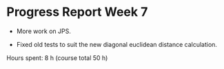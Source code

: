 # Progress Report Week 7

- More work on JPS.

- Fixed old tests to suit the new diagonal euclidean distance calculation.

Hours spent: 8 h (course total 50 h)
